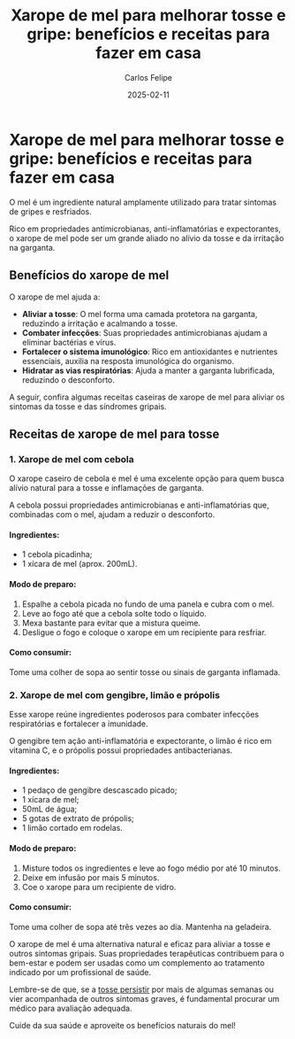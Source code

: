 ﻿---
title: 'Xarope de mel para melhorar tosse e gripe: benefícios e receitas para fazer em casa'
date: '2025-02-11'
excerpt: 'Descubra os benefícios do xarope de mel para tosse e conheça receitas caseiras eficazes para aliviar sintomas gripais.'
author: 'Carlos Felipe'
image: 'https://images.pexels.com/photos/302163/pexels-photo-302163.jpeg?auto=compress&cs=tinysrgb&w=1260&h=750&dpr=1'

---

# Xarope de mel para melhorar tosse e gripe: benefícios e receitas para fazer em casa

O mel é um ingrediente natural amplamente utilizado para tratar sintomas de gripes e resfriados. 

Rico em propriedades antimicrobianas, anti-inflamatórias e expectorantes, o xarope de mel pode ser um grande aliado no alívio da tosse e da irritação na garganta. 

## Benefícios do xarope de mel

O xarope de mel ajuda a:

- **Aliviar a tosse**: O mel forma uma camada protetora na garganta, reduzindo a irritação e acalmando a tosse.
- **Combater infecções**: Suas propriedades antimicrobianas ajudam a eliminar bactérias e vírus.
- **Fortalecer o sistema imunológico**: Rico em antioxidantes e nutrientes essenciais, auxilia na resposta imunológica do organismo.
- **Hidratar as vias respiratórias**: Ajuda a manter a garganta lubrificada, reduzindo o desconforto.

A seguir, confira algumas receitas caseiras de xarope de mel para aliviar os sintomas da tosse e das síndromes gripais.

## Receitas de xarope de mel para tosse

### 1. Xarope de mel com cebola

O xarope caseiro de cebola e mel é uma excelente opção para quem busca alívio natural para a tosse e inflamações de garganta. 

A cebola possui propriedades antimicrobianas e anti-inflamatórias que, combinadas com o mel, ajudam a reduzir o desconforto.

#### Ingredientes:
- 1 cebola picadinha;
- 1 xícara de mel (aprox. 200mL).

#### Modo de preparo:
1. Espalhe a cebola picada no fundo de uma panela e cubra com o mel.
2. Leve ao fogo  até que a cebola solte todo o líquido.
3. Mexa bastante para evitar que a mistura queime.
4. Desligue o fogo e coloque o xarope em um recipiente para resfriar.

#### Como consumir:
Tome uma colher de sopa ao sentir tosse ou sinais de garganta inflamada. 

### 2. Xarope de mel com gengibre, limão e própolis

Esse xarope reúne ingredientes poderosos para combater infecções respiratórias e fortalecer a imunidade. 

O gengibre tem ação anti-inflamatória e expectorante, o limão é rico em vitamina C, e o própolis possui propriedades antibacterianas.

#### Ingredientes:
- 1 pedaço de gengibre descascado picado;
- 1 xícara de mel;
- 50mL de água;
- 5 gotas de extrato de própolis;
- 1 limão cortado em rodelas.

#### Modo de preparo:
1. Misture todos os ingredientes e leve ao fogo médio por até 10 minutos.
2. Deixe em infusão por mais 5 minutos.
3. Coe o xarope para um recipiente de vidro.

#### Como consumir:
Tome uma colher de sopa até três vezes ao dia. Mantenha na geladeira.

O xarope de mel é uma alternativa natural e eficaz para aliviar a tosse e outros sintomas gripais. Suas propriedades terapêuticas contribuem para o bem-estar e podem ser usadas como um complemento ao tratamento indicado por um profissional de saúde. 

Lembre-se de que, se a [tosse persistir](http://meudoutor.digital/tosse-persistente) por mais de algumas semanas ou vier acompanhada de outros sintomas graves, é fundamental procurar um médico para avaliação adequada.

Cuide da sua saúde e aproveite os benefícios naturais do mel!
